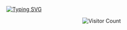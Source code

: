 <a href="https://git.io/typing-svg"><img src="https://readme-typing-svg.demolab.com?font=Signika+Negative&weight=600&size=36&pause=1000&color=39C5BB&center=true&width=800&height=60&lines=Hi++there+%F0%9F%91%8B+Welcome%F0%9F%A5%B0+I'm+HatsuChuwu." alt="Typing SVG" /></a>

<p align="center">
  <img src="https://count.getloli.com/@chuwu?name=chuwu&theme=booru-lisu&padding=8&offset=0&align=top&scale=0.5&pixelated=1&darkmode=auto" alt="Visitor Count">
</p>


<!--
**HatsuChuwu/HatsuChuwu** is a ✨ _special_ ✨ repository because its `README.md` (this file) appears on your GitHub profile.

Here are some ideas to get you started:

- 🔭 I’m currently working on ...
- 🌱 I’m currently learning ...
- 👯 I’m looking to collaborate on ...
- 🤔 I’m looking for help with ...
- 💬 Ask me about ...
- 📫 How to reach me: ...
- 😄 Pronouns: ...
- ⚡ Fun fact: ...
-->
